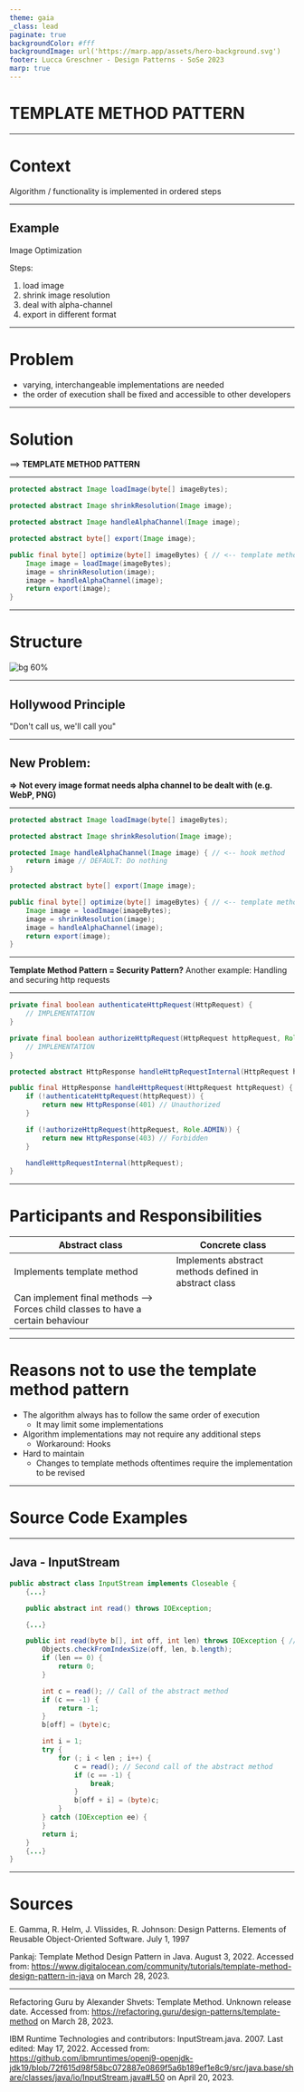```yaml
---
theme: gaia
_class: lead
paginate: true
backgroundColor: #fff
backgroundImage: url('https://marp.app/assets/hero-background.svg')
footer: Lucca Greschner - Design Patterns - SoSe 2023
marp: true
---
```


# TEMPLATE METHOD PATTERN

---

# Context

Algorithm / functionality is implemented in ordered steps

---

## Example

Image Optimization

Steps: 
1. load image
1. shrink image resolution
1. deal with alpha-channel
1. export in different format

---

# Problem

- varying, interchangeable implementations are needed
- the order of execution shall be fixed and accessible to other developers

---

<!-- _class: lead -->
<!-- _footer: '' -->
<!-- _paginate: false -->

# Solution

==> **TEMPLATE METHOD PATTERN**

---


```java
protected abstract Image loadImage(byte[] imageBytes);

protected abstract Image shrinkResolution(Image image);

protected abstract Image handleAlphaChannel(Image image);

protected abstract byte[] export(Image image);

public final byte[] optimize(byte[] imageBytes) { // <-- template method
    Image image = loadImage(imageBytes);
    image = shrinkResolution(image);
    image = handleAlphaChannel(image);
    return export(image);
}
```

---

# Structure

![bg 60%](./UML/template_method_uml.svg)

---

<!-- _class: lead -->

## Hollywood Principle

"Don't call us, we'll call you"

---

<!-- _class: lead -->

## New Problem:

**=> Not every image format needs alpha channel to be dealt with (e.g. WebP, PNG)**

---

```java
protected abstract Image loadImage(byte[] imageBytes);

protected abstract Image shrinkResolution(Image image);

protected Image handleAlphaChannel(Image image) { // <-- hook method
    return image // DEFAULT: Do nothing
}

protected abstract byte[] export(Image image);

public final byte[] optimize(byte[] imageBytes) { // <-- template method
    Image image = loadImage(imageBytes);
    image = shrinkResolution(image);
    image = handleAlphaChannel(image);
    return export(image);
}
```

---

<!-- _class: lead -->

**Template Method Pattern = Security Pattern?**
Another example: Handling and securing http requests

---

```java
private final boolean authenticateHttpRequest(HttpRequest) {
    // IMPLEMENTATION
}

private final boolean authorizeHttpRequest(HttpRequest httpRequest, Role neededRole) {
    // IMPLEMENTATION
}

protected abstract HttpResponse handleHttpRequestInternal(HttpRequest httpRequest);

public final HttpResponse handleHttpRequest(HttpRequest httpRequest) {
    if (!authenticateHttpRequest(httpRequest)) {
        return new HttpResponse(401) // Unauthorized
    }

    if (!authorizeHttpRequest(httpRequest, Role.ADMIN)) {
        return new HttpResponse(403) // Forbidden
    }

    handleHttpRequestInternal(httpRequest);
}
```

---

# Participants and Responsibilities

| Abstract class | Concrete class |
| --- | --- |
| Implements template method | Implements abstract methods defined in abstract class |
| Can implement final methods --> Forces child classes to have a certain behaviour |  |

---

# Reasons not to use the template method pattern

- The algorithm always has to follow the same order of execution
    - It may limit some implementations
- Algorithm implementations may not require any additional steps
    - Workaround: Hooks
- Hard to maintain
    - Changes to template methods oftentimes require the implementation to be revised

---

<!-- _class: lead -->
<!-- _footer: '' -->
<!-- _paginate: false -->

# Source Code Examples

---

<!-- _footer: '' -->

## Java - InputStream

```java
public abstract class InputStream implements Closeable {
    {...}

    public abstract int read() throws IOException;

    {...}

    public int read(byte b[], int off, int len) throws IOException { // <-- TEMPLATE METHOD
        Objects.checkFromIndexSize(off, len, b.length);
        if (len == 0) {
            return 0;
        }

        int c = read(); // Call of the abstract method
        if (c == -1) {
            return -1;
        }
        b[off] = (byte)c;

        int i = 1;
        try {
            for (; i < len ; i++) {
                c = read(); // Second call of the abstract method
                if (c == -1) {
                    break;
                }
                b[off + i] = (byte)c;
            }
        } catch (IOException ee) {
        }
        return i;
    }
    {...}
}
```

---

<!-- _footer: '' -->

# Sources

E. Gamma, R. Helm, J. Vlissides, R. Johnson: Design Patterns. Elements of Reusable Object-Oriented Software. July 1, 1997

Pankaj: Template Method Design Pattern in Java. August 3, 2022. Accessed from: https://www.digitalocean.com/community/tutorials/template-method-design-pattern-in-java on March 28, 2023.


--- 

Refactoring Guru by Alexander Shvets: Template Method. Unknown release date. Accessed from: https://refactoring.guru/design-patterns/template-method on March 28, 2023.

IBM Runtime Technologies and contributors: InputStream.java. 2007. Last edited: May 17, 2022. Accessed from: https://github.com/ibmruntimes/openj9-openjdk-jdk19/blob/72f615d98f58bc072887e0869f5a6b189ef1e8c9/src/java.base/share/classes/java/io/InputStream.java#L50 on April 20, 2023.